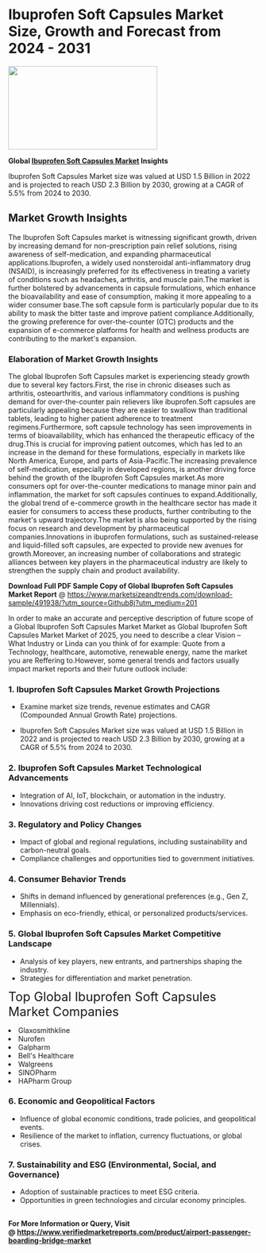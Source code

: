 <H1>Ibuprofen Soft Capsules Market Size, Growth and Forecast from 2024 - 2031</H1><img class="aligncenter size-medium wp-image-584254" src="https://thirdeyenews.in/wp-content/uploads/2024/09/Global-Market-Research-300x168.jpeg" alt="" width="300" height="168" /><p><strong>Global&nbsp;<a href="https://www.marketsizeandtrends.com/download-sample/491938/?utm_source=Github8j?utm_medium=201">Ibuprofen Soft Capsules Market</a> Insights</strong></p><p>Ibuprofen Soft Capsules Market size was valued at USD 1.5 Billion in 2022 and is projected to reach USD 2.3 Billion by 2030, growing at a CAGR of 5.5% from 2024 to 2030.</p><p><h2>Market Growth Insights</h2> The Ibuprofen Soft Capsules market is witnessing significant growth, driven by increasing demand for non-prescription pain relief solutions, rising awareness of self-medication, and expanding pharmaceutical applications.Ibuprofen, a widely used nonsteroidal anti-inflammatory drug (NSAID), is increasingly preferred for its effectiveness in treating a variety of conditions such as headaches, arthritis, and muscle pain.The market is further bolstered by advancements in capsule formulations, which enhance the bioavailability and ease of consumption, making it more appealing to a wider consumer base.The soft capsule form is particularly popular due to its ability to mask the bitter taste and improve patient compliance.Additionally, the growing preference for over-the-counter (OTC) products and the expansion of e-commerce platforms for health and wellness products are contributing to the market's expansion. <h3>Elaboration of Market Growth Insights</h3> The global Ibuprofen Soft Capsules market is experiencing steady growth due to several key factors.First, the rise in chronic diseases such as arthritis, osteoarthritis, and various inflammatory conditions is pushing demand for over-the-counter pain relievers like ibuprofen.Soft capsules are particularly appealing because they are easier to swallow than traditional tablets, leading to higher patient adherence to treatment regimens.Furthermore, soft capsule technology has seen improvements in terms of bioavailability, which has enhanced the therapeutic efficacy of the drug.This is crucial for improving patient outcomes, which has led to an increase in the demand for these formulations, especially in markets like North America, Europe, and parts of Asia-Pacific.The increasing prevalence of self-medication, especially in developed regions, is another driving force behind the growth of the Ibuprofen Soft Capsules market.As more consumers opt for over-the-counter medications to manage minor pain and inflammation, the market for soft capsules continues to expand.Additionally, the global trend of e-commerce growth in the healthcare sector has made it easier for consumers to access these products, further contributing to the market's upward trajectory.The market is also being supported by the rising focus on research and development by pharmaceutical companies.Innovations in ibuprofen formulations, such as sustained-release and liquid-filled soft capsules, are expected to provide new avenues for growth.Moreover, an increasing number of collaborations and strategic alliances between key players in the pharmaceutical industry are likely to strengthen the supply chain and product availability.</p><p><span class=""><strong>Download Full PDF Sample Copy of Global Ibuprofen Soft Capsules Market Report</strong> @ <a href="https://www.marketsizeandtrends.com/download-sample/491938/?utm_source=Github8j?utm_medium=201" target="_blank">https://www.marketsizeandtrends.com/download-sample/491938/?utm_source=Github8j?utm_medium=201</a></span></p><p>In order to make an accurate and perceptive description of future scope of a Global&nbsp;Ibuprofen Soft Capsules Market Market as Global&nbsp;Ibuprofen Soft Capsules Market Market of 2025, you need to describe a clear Vision &ndash; What Industry or Linda can you think of for example: Quote from a Technology, healthcare, automotive, renewable energy, name the market you are Reffering to.However, some general trends and factors usually impact market reports and their future outlook include:</p><h3>1.&nbsp;<strong>Ibuprofen Soft Capsules Market Growth Projections</strong></h3><ul><li>Examine market size trends, revenue estimates and CAGR (Compounded Annual Growth Rate) projections.</li><li><p>Ibuprofen Soft Capsules Market size was valued at USD 1.5 Billion in 2022 and is projected to reach USD 2.3 Billion by 2030, growing at a CAGR of 5.5% from 2024 to 2030.</p></li></ul><h3>2.&nbsp;<strong>Ibuprofen Soft Capsules Market Technological Advancements</strong></h3><ul><li>Integration of AI, IoT, blockchain, or automation in the industry.</li><li>Innovations driving cost reductions or improving efficiency.</li></ul><h3>3.&nbsp;<strong>Regulatory and Policy Changes</strong></h3><ul><li>Impact of global and regional regulations, including sustainability and carbon-neutral goals.</li><li>Compliance challenges and opportunities tied to government initiatives.</li></ul><h3>4.&nbsp;<strong>Consumer Behavior Trends</strong></h3><ul><li>Shifts in demand influenced by generational preferences (e.g., Gen Z, Millennials).</li><li>Emphasis on eco-friendly, ethical, or personalized products/services.</li></ul><h3>5.&nbsp;<strong>Global Ibuprofen Soft Capsules Market Competitive Landscape</strong></h3><ul><li>Analysis of key players, new entrants, and partnerships shaping the industry.</li><li>Strategies for differentiation and market penetration.</li></ul><p data-pm-slice="1 1 []"><span style="color: inherit; font-family: inherit; font-size: 25px;">Top Global Ibuprofen Soft Capsules Market Companies</span></p><div class="" data-test-id=""><p><li>Glaxosmithkline</li><li> Nurofen</li><li> Galpharm</li><li> Bell's Healthcare</li><li> Walgreens</li><li> SINOPharm</li><li> HAPharm Group</li></p></div><h3>6.&nbsp;<strong>Economic and Geopolitical Factors</strong></h3><ul><li>Influence of global economic conditions, trade policies, and geopolitical events.</li><li>Resilience of the market to inflation, currency fluctuations, or global crises.</li></ul><h3>7.&nbsp;<strong>Sustainability and ESG (Environmental, Social, and Governance)</strong></h3><ul><li>Adoption of sustainable practices to meet ESG criteria.</li><li>Opportunities in green technologies and circular economy principles.</li></ul><h2><strong style="font-size: 14px;">For More Information or Query, Visit @&nbsp;</strong><a style="background-color: #ffffff; font-size: 14px;" href="https://www.marketsizeandtrends.com/report/ibuprofen-soft-capsules-market/" target="_blank">https://www.verifiedmarketreports.com/product/airport-passenger-boarding-bridge-market</a></h2>